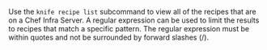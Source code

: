 Use the `knife recipe list` subcommand to view all of the recipes that
are on a Chef Infra Server. A regular expression can be used to limit
the results to recipes that match a specific pattern. The regular
expression must be within quotes and not be surrounded by forward
slashes (/).